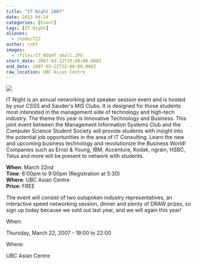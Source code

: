 ```yaml
---
title: "IT Night 2007"
date: 2015-04-24
categories: [Event]
tags: [IT Night]
aliases:
  - /node/722
author: robf
images:
  - /files/IT_NIGHT_small.JPG
start_date: 2007-03-22T19:00:00.000Z
end_date: 2007-03-22T22:00:00.000Z
raw_location: UBC Asian Centre
---
```


[![](/files/IT_NIGHT_small.JPG)](/files/IT_NIGHT.JPG)

IT Night is an annual networking and speaker session event
and is hosted by your CSSS and Sauder's MIS Clubs. It is
designed for those students most interested in the management
side of technology and high-tech industry. The theme this year
is Innovative Technology and Business. This joint event between
the Management Information Systems Club and the Computer
Science Student Society will provide students with insight into
the potential job opportunities in the area of IT Consulting.
Learn the new and upcoming business technology and revolutionize
the Business World! Companies such as Ernst & Young, IBM, Accenture,
Kodak, ngrain, HSBC, Telus and more will be present to network with
students.

**When**: March 22nd \
**Time**: 6:00pm to 9:00pm (Registration at 5:30) \
**Where**: UBC Asian Centre \
**Price**: FREE

The event will consist of two outspoken industry representatives, an
interactive speed networking session, dinner and plenty of DRAW prizes,
so sign up today because we sold out last year, and we will again this year!

When: 

Thursday, March 22, 2007 - 19:00 to 22:00

Where: 

UBC Asian Centre

